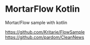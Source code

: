 MortarFlow Kotlin
===

Mortar/Flow sample with kotlin



https://github.com/Kritarie/FlowSample
https://github.com/pardom/CleanNews

